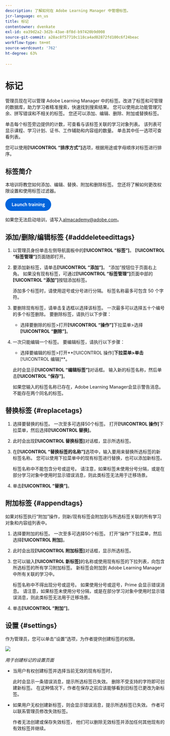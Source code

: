 ```yaml
---
description: 了解如何在 Adobe Learning Manager 中管理标签。
jcr-language: en_us
title: 标记
contentowner: dvenkate
exl-id: ea39d2a2-3d2b-43ae-8f8d-b97420b9d008
source-git-commit: a28ac8f57710c118ca4ad02872fd100c6f24beac
workflow-type: tm+mt
source-wordcount: '762'
ht-degree: 63%

---
```


# 标记

管理员现在可以管理 Adobe Learning Manager 中的标签。改进了标签和可管理的数据库，助力学习者精准搜索，快速找到搜索结果。 您可以使用此功能管理冗余、拼写错误和不相关的标签。 您还可以添加、编辑、删除、附加或替换标签。

单击每个标签旁边提供的计数，可查看与该标签关联的学习对象列表。 该列表可显示课程、学习计划、证书、工作辅助和内容组的数量。 单击其中任一选项可查看列表。

您可以使用&#x200B;**[!UICONTROL “排序方式”]**&#x200B;选项，根据用途或字母顺序对标签进行排序。

## 标签简介

本培训将教您如何添加、编辑、替换、附加和删除标签。 您还将了解如何更改权限设置和使用标签过滤器。

[![按钮](assets/launch-training-button.png)](https://content.adobelearningmanageracademy.com/app/learner?accountId=98632#/course/8318920)

如果您无法启动培训，请写入<almacademy@adobe.com>。

## 添加/删除/编辑标签 {#adddeleteedittags}

1. 以管理员身份单击左侧导航面板中的&#x200B;**[!UICONTROL “标签”]**。 **[!UICONTROL “标签管理”]**&#x200B;页面随即打开。
1. 要添加新标签，请单击&#x200B;**[!UICONTROL “添加”]**。 “添加”按钮位于页面右上角。 如果没有现有标签，可通过&#x200B;**[!UICONTROL “标签管理”]**&#x200B;页面中部的&#x200B;**[!UICONTROL “添加”]**&#x200B;按钮添加标签。

   添加多个标签时，请使用逗号或分号进行分隔。 标签名称最多可包含 50 个字符。

1. 要删除现有标签，请单击复选框以选择该标签。 一次最多可以选择五十个编号的多个标签删除。 要删除标签，请执行以下步骤：

   * 选择要删除的标签>打开&#x200B;**[!UICONTROL “操作”]**&#x200B;下拉菜单>选择&#x200B;**[!UICONTROL “删除”]**。

1. 一次只能编辑一个标签。 要编辑标签，请执行以下步骤：

   * 选择要编辑的标签>打开**[!UICONTROL 操作]**下拉菜单>单击&#x200B;**[!UICONTROL 编辑]**。

   此时会显示&#x200B;**[!UICONTROL “编辑标签”]**&#x200B;对话框。 输入新的标签名称，然后单击&#x200B;**[!UICONTROL “保存”]**。

   如果您输入的标签名称已存在，Adobe Learning Manager会显示警告消息。 不能存在两个同名的标签。

## 替换标签 {#replacetags}

1. 选择要替换的标签。 一次至多可选择50个标签。 打开&#x200B;**[!UICONTROL 操作]**&#x200B;下拉菜单，然后选择&#x200B;**[!UICONTROL 替换]**。
1. 此时会出现&#x200B;**[!UICONTROL 替换标签]**&#x200B;对话框，显示所选标签。

1. 在&#x200B;**[!UICONTROL “替换标签的名称”]**&#x200B;选项中，输入要用来替换所选标签的新标签名称。 您可以使用下拉菜单中的现有标签进行替换，也可以添加新标签。

   标签名称中不能包含分号或逗号。  请注意，如果标签未使用分号分隔，或是在部分学习对象中使用时显示错误消息，则此类标签无法用于迁移场景。

1. 单击&#x200B;**[!UICONTROL “替换”]**。

## 附加标签 {#appendtags}

如果对标签执行“附加”操作，则新/现有标签会附加到与所选标签关联的所有学习对象和内容组列表中。

1. 选择要附加的标签。 一次至多可选择50个标签。 打开“操作”下拉菜单，然后选择&#x200B;**[!UICONTROL 附加]**。
1. 此时会出现&#x200B;**[!UICONTROL 附加标签]**&#x200B;对话框，显示所选标签。
1. 您可以输入&#x200B;**[!UICONTROL 新标签]**&#x200B;的名称或使用现有标签的下拉列表，向包含所选标签的所有学习附加标签。 新标签会附加到 Adobe Learning Manager 中所有关联的学习中。

   标签名称中不得出现分号或逗号。 如果使用分号或逗号，Prime 会显示错误消息。 请注意，如果标签未使用分号分隔，或是在部分学习对象中使用时显示错误消息，则此类标签无法用于迁移场景。

1. 单击&#x200B;**[!UICONTROL “附加”]**。

## 设置 {#settings}

作为管理员，您可以单击“设置”选项，为作者提供创建标签的权限。

![](assets/unknown-1.jpeg)

*用于创建标记的设置页面*

* 当用户有权创建标签并选择当前无效的现有标签时，

  此时会显示一条错误消息，提示所选标签已失效。 删除不受支持的字符即可创建新标签。 在这种情况下，作者在保存之前应该能够看到旧标签已更改为新标签。

* 如果用户无权创建新标签，则会显示错误消息，提示所选标签已失效。 作者可以联系管理员修改失效标签。

  作者无法创建或保存失效标签， 他们可以删除无效标签并添加任何其他现有的有效标签并继续。

